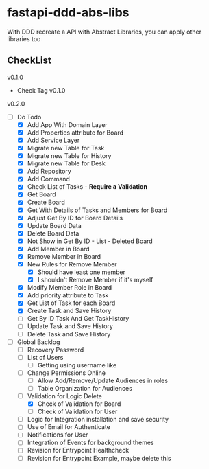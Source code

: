 # fastapi-ddd-abs-libs

With DDD recreate a API with Abstract Libraries, you can apply other libraries too

## CheckList

v0.1.0

- Check Tag v0.1.0

v0.2.0

- [ ] Do Todo
    - [X] Add App With Domain Layer
    - [X] Add Properties attribute for Board
    - [X] Add Service Layer
    - [X] Migrate new Table for Task
    - [X] Migrate new Table for History
    - [X] Migrate new Table for Desk
    - [X] Add Repository
    - [X] Add Command
    - [X] Check List of Tasks - **Require a Validation**
    - [X] Get Board
    - [X] Create Board
    - [X] Get With Details of Tasks and Members for Board
    - [X] Adjust Get By ID for Board Details
    - [X] Update Board Data
    - [X] Delete Board Data
    - [X] Not Show in Get By ID - List - Deleted Board
    - [X] Add Member in Board
    - [X] Remove Member in Board
    - [X] New Rules for Remove Member
        - [X] Should have least one member
        - [X] I shouldn't Remove Member if it's myself
    - [X] Modify Member Role in Board
    - [X] Add priority attribute to Task
    - [X] Get List of Task for each Board
    - [X] Create Task and Save History
    - [ ] Get By ID Task And Get TaskHistory
    - [ ] Update Task and Save History
    - [ ] Delete Task and Save History
- [ ] Global Backlog
    - [ ] Recovery Password
    - [ ] List of Users
        - [ ] Getting using username like
    - [ ] Change Permissions Online
        - [ ] Allow Add/Remove/Update Audiences in roles
        - [ ] Table Organization for Audiences
    - [ ] Validation for Logic Delete
        - [X] Check of Validation for Board
        - [ ] Check of Validation for User
    - [ ] Logic for Integration installation and save security
    - [ ] Use of Email for Authenticate
    - [ ] Notifications for User
    - [ ] Integration of Events for background themes
    - [ ] Revision for Entrypoint Healthcheck
    - [ ] Revision for Entrypoint Example, maybe delete this